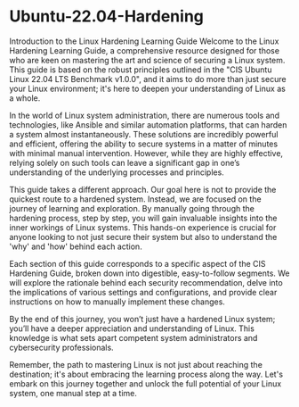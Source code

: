 # Ubuntu-22.04-Hardening
Introduction to the Linux Hardening Learning Guide
Welcome to the Linux Hardening Learning Guide, a comprehensive resource designed for those who are keen on mastering the art and science of securing a Linux system. This guide is based on the robust principles outlined in the "CIS Ubuntu Linux 22.04 LTS Benchmark v1.0.0", and it aims to do more than just secure your Linux environment; it's here to deepen your understanding of Linux as a whole.

In the world of Linux system administration, there are numerous tools and technologies, like Ansible and similar automation platforms, that can harden a system almost instantaneously. These solutions are incredibly powerful and efficient, offering the ability to secure systems in a matter of minutes with minimal manual intervention. However, while they are highly effective, relying solely on such tools can leave a significant gap in one’s understanding of the underlying processes and principles.

This guide takes a different approach. Our goal here is not to provide the quickest route to a hardened system. Instead, we are focused on the journey of learning and exploration. By manually going through the hardening process, step by step, you will gain invaluable insights into the inner workings of Linux systems. This hands-on experience is crucial for anyone looking to not just secure their system but also to understand the 'why' and 'how' behind each action.

Each section of this guide corresponds to a specific aspect of the CIS Hardening Guide, broken down into digestible, easy-to-follow segments. We will explore the rationale behind each security recommendation, delve into the implications of various settings and configurations, and provide clear instructions on how to manually implement these changes.

By the end of this journey, you won’t just have a hardened Linux system; you’ll have a deeper appreciation and understanding of Linux. This knowledge is what sets apart competent system administrators and cybersecurity professionals.

Remember, the path to mastering Linux is not just about reaching the destination; it's about embracing the learning process along the way. Let's embark on this journey together and unlock the full potential of your Linux system, one manual step at a time.